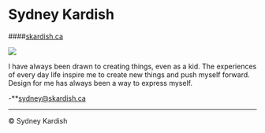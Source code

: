 # Sydney Kardish
####[skardish.ca](https://skardish.ca)

![](photo.jpg)

I have always been drawn to creating things, even as a kid. The experiences of every day life inspire me to create new things and push myself forward. Design for me has always been a way to express myself.

-**[sydney@skardish.ca](mailto:sydney@sydneykardish.ca)

---

© Sydney Kardish
